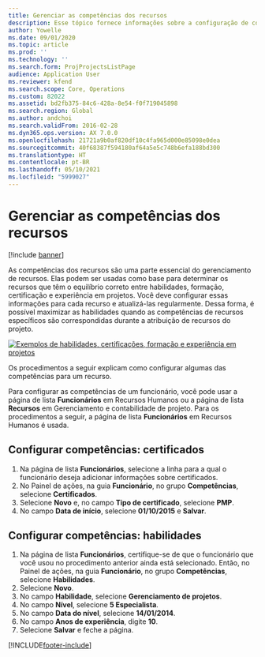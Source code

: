 ```yaml
---
title: Gerenciar as competências dos recursos
description: Esse tópico fornece informações sobre a configuração de competências para recursos do projeto.
author: Yowelle
ms.date: 09/01/2020
ms.topic: article
ms.prod: ''
ms.technology: ''
ms.search.form: ProjProjectsListPage
audience: Application User
ms.reviewer: kfend
ms.search.scope: Core, Operations
ms.custom: 82022
ms.assetid: bd2fb375-84c6-428a-8e54-f0f719045898
ms.search.region: Global
ms.author: andchoi
ms.search.validFrom: 2016-02-28
ms.dyn365.ops.version: AX 7.0.0
ms.openlocfilehash: 21721a9b0af820df10c4fa965d000e85098e0dea
ms.sourcegitcommit: 40f68387f594180af64a5e5c748b6efa188bd300
ms.translationtype: HT
ms.contentlocale: pt-BR
ms.lasthandoff: 05/10/2021
ms.locfileid: "5999027"
---
```

# <a name="manage-resource-competencies"></a>Gerenciar as competências dos recursos

[!include [banner](../includes/banner.md)]

As competências dos recursos são uma parte essencial do gerenciamento de recursos. Elas podem ser usadas como base para determinar os recursos que têm o equilíbrio correto entre habilidades, formação, certificação e experiência em projetos. Você deve configurar essas informações para cada recurso e atualizá-las regularmente. Dessa forma, é possível maximizar as habilidades quando as competências de recursos específicos são correspondidas durante a atribuição de recursos do projeto.

[![Exemplos de habilidades, certificações, formação e experiência em projetos](./media/projectresourcing06-1024x383.jpg)](./media/projectresourcing06.jpg)

Os procedimentos a seguir explicam como configurar algumas das competências para um recurso.

Para configurar as competências de um funcionário, você pode usar a página de lista **Funcionários** em Recursos Humanos ou a página de lista **Recursos** em Gerenciamento e contabilidade de projeto. Para os procedimentos a seguir, a página de lista **Funcionários** em Recursos Humanos é usada.

## <a name="set-up-competencies-certificates"></a>Configurar competências: certificados

1. Na página de lista **Funcionários**, selecione a linha para a qual o funcionário deseja adicionar informações sobre certificados.
2. No Painel de ações, na guia **Funcionário**, no grupo **Competências**, selecione **Certificados**.
3. Selecione **Novo** e, no campo **Tipo de certificado**, selecione **PMP**.
4. No campo **Data de início**, selecione **01/10/2015** e **Salvar**.

## <a name="set-up-competencies-skills"></a>Configurar competências: habilidades

1. Na página de lista **Funcionários**, certifique-se de que o funcionário que você usou no procedimento anterior ainda está selecionado. Então, no Painel de ações, na guia **Funcionário**, no grupo **Competências**, selecione **Habilidades**.
2. Selecione **Novo**.
3. No campo **Habilidade**, selecione **Gerenciamento de projetos**.
4. No campo **Nível**, selecione **5 Especialista**.
5. No campo **Data do nível**, selecione **14/01/2014**.
6. No campo **Anos de experiência**, digite **10**.
7. Selecione **Salvar** e feche a página.


[!INCLUDE[footer-include](../includes/footer-banner.md)]